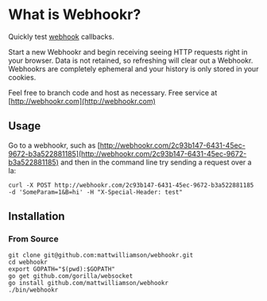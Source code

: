 # What is Webhookr?

Quickly test [webhook](http://en.wikipedia.org/wiki/Webhook) callbacks.

Start a new Webhookr and begin receiving seeing HTTP requests right in your browser. Data is not retained, so refreshing will clear out a Webhookr.
Webhookrs are completely ephemeral and your history is only stored in your cookies.

Feel free to branch code and host as necessary. Free service at [http://webhookr.com](http://webhookr.com)

## Usage

Go to a webhookr, such as [http://webhookr.com/2c93b147-6431-45ec-9672-b3a522881185](http://webhookr.com/2c93b147-6431-45ec-9672-b3a522881185)
and then in the command line try sending a request over a la:

    curl -X POST http://webhookr.com/2c93b147-6431-45ec-9672-b3a522881185 -d 'SomeParam=1&B=hi' -H "X-Special-Header: test"

## Installation

### From Source

	git clone git@github.com:mattwilliamson/webhookr.git
	cd webhookr
	export GOPATH="$(pwd):$GOPATH"
	go get github.com/gorilla/websocket
    go install github.com/mattwilliamson/webhookr
    ./bin/webhookr
